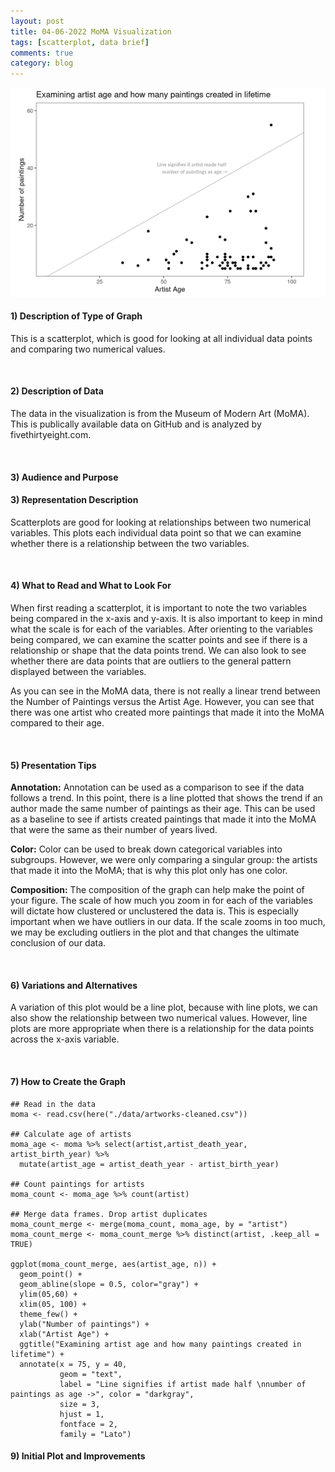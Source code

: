 ```yaml
---
layout: post
title: 04-06-2022 MoMA Visualization
tags: [scatterplot, data brief]
comments: true
category: blog
---
```



![](/images/moma.png)

#### 1) Description of Type of Graph

This is a scatterplot, which is good for looking at all individual data points and comparing two numerical values.

<br>

#### 2) Description of Data

The data in the visualization is from the Museum of Modern Art (MoMA). This is publically available data on GitHub and is analyzed by fivethirtyeight.com.

<br>

#### 3) Audience and Purpose


#### 3) Representation Description

Scatterplots are good for looking at relationships between two numerical variables. This plots each individual data point so that we can examine whether there is a relationship between the two variables.

<br>

#### 4) What to Read and What to Look For

When first reading a scatterplot, it is important to note the two variables being compared in the x-axis and y-axis. It is also important to keep in mind what the scale is for each of the variables. After orienting to the variables being compared, we can examine the scatter points and see if there is a relationship or shape that the data points trend. We can also look to see whether there are data points that are outliers to the general pattern displayed between the variables.

As you can see in the MoMA data, there is not really a linear trend between the Number of Paintings versus the Artist Age. However, you can see that there was one artist who created more paintings that made it into the MoMA compared to their age.

<br>

#### 5) Presentation Tips

**Annotation:** Annotation can be used as a comparison to see if the data follows a trend. In this point, there is a line plotted that shows the trend if an author made the same number of paintings as their age. This can be used as a baseline to see if artists created paintings that made it into the MoMA that were the same as their number of years lived.

**Color:** Color can be used to break down categorical variables into subgroups. However, we were only comparing a singular group: the artists that made it into the MoMA; that is why this plot only has one color.

**Composition:** The composition of the graph can help make the point of your figure. The scale of how much you zoom in for each of the variables will dictate how clustered or unclustered the data is. This is especially important when we have outliers in our data. If the scale zooms in too much, we may be excluding outliers in the plot and that changes the ultimate conclusion of our data.

<br>

#### 6) Variations and Alternatives

A variation of this plot would be a line plot, because with line plots, we can also show the relationship between two numerical values. However, line plots are more appropriate when there is a relationship for the data points across the x-axis variable.

<br>

#### 7) How to Create the Graph 

````
## Read in the data
moma <- read.csv(here("./data/artworks-cleaned.csv"))

## Calculate age of artists
moma_age <- moma %>% select(artist,artist_death_year, artist_birth_year) %>%
  mutate(artist_age = artist_death_year - artist_birth_year)

## Count paintings for artists
moma_count <- moma_age %>% count(artist)

## Merge data frames. Drop artist duplicates
moma_count_merge <- merge(moma_count, moma_age, by = "artist")
moma_count_merge <- moma_count_merge %>% distinct(artist, .keep_all = TRUE)

ggplot(moma_count_merge, aes(artist_age, n)) +
  geom_point() +
  geom_abline(slope = 0.5, color="gray") +
  ylim(05,60) +
  xlim(05, 100) +
  theme_few() +
  ylab("Number of paintings") +
  xlab("Artist Age") +
  ggtitle("Examining artist age and how many paintings created in lifetime") +
  annotate(x = 75, y = 40, 
           geom = "text",
           label = "Line signifies if artist made half \nnumber of paintings as age ->", color = "darkgray",
           size = 3,
           hjust = 1, 
           fontface = 2,
           family = "Lato")
````


#### 9) Initial Plot and Improvements 

